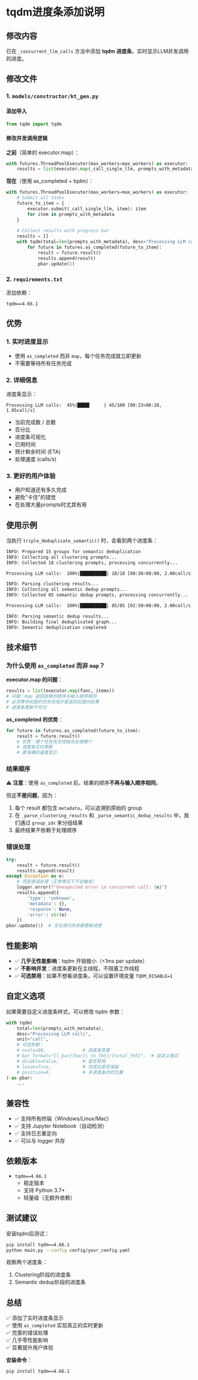 # tqdm进度条添加说明

## 修改内容

已在 `_concurrent_llm_calls` 方法中添加 **tqdm 进度条**，实时显示LLM并发调用的进度。

## 修改文件

### 1. `models/constructor/kt_gen.py`

#### 添加导入
```python
from tqdm import tqdm
```

#### 修改并发调用逻辑
**之前**（简单的 executor.map）：
```python
with futures.ThreadPoolExecutor(max_workers=max_workers) as executor:
    results = list(executor.map(_call_single_llm, prompts_with_metadata))
```

**现在**（使用 as_completed + tqdm）：
```python
with futures.ThreadPoolExecutor(max_workers=max_workers) as executor:
    # Submit all tasks
    future_to_item = {
        executor.submit(_call_single_llm, item): item 
        for item in prompts_with_metadata
    }
    
    # Collect results with progress bar
    results = []
    with tqdm(total=len(prompts_with_metadata), desc="Processing LLM calls", unit="call") as pbar:
        for future in futures.as_completed(future_to_item):
            result = future.result()
            results.append(result)
            pbar.update(1)
```

### 2. `requirements.txt`

添加依赖：
```
tqdm==4.66.1
```

## 优势

### 1. **实时进度显示**
- 使用 `as_completed` 而非 `map`，每个任务完成就立即更新
- 不需要等待所有任务完成

### 2. **详细信息**
进度条显示：
```
Processing LLM calls:  45%|████▌     | 45/100 [00:23<00:28, 1.95call/s]
```
- 当前完成数 / 总数
- 百分比
- 进度条可视化
- 已用时间
- 预计剩余时间 (ETA)
- 处理速度 (calls/s)

### 3. **更好的用户体验**
- 用户知道还有多久完成
- 避免"卡住"的错觉
- 在处理大量prompts时尤其有用

## 使用示例

当执行 `triple_deduplicate_semantic()` 时，会看到两个进度条：

```bash
INFO: Prepared 15 groups for semantic deduplication
INFO: Collecting all clustering prompts...
INFO: Collected 18 clustering prompts, processing concurrently...

Processing LLM calls:  100%|██████████| 18/18 [00:36<00:00, 2.00call/s]

INFO: Parsing clustering results...
INFO: Collecting all semantic dedup prompts...
INFO: Collected 85 semantic dedup prompts, processing concurrently...

Processing LLM calls:  100%|██████████| 85/85 [02:50<00:00, 2.00call/s]

INFO: Parsing semantic dedup results...
INFO: Building final deduplicated graph...
INFO: Semantic deduplication completed
```

## 技术细节

### 为什么使用 `as_completed` 而非 `map`？

**executor.map 的问题**：
```python
results = list(executor.map(func, items))
# 问题：map 返回结果的顺序与输入顺序相同
# 必须等待前面的任务完成才能返回后面的结果
# 进度条更新不均匀
```

**as_completed 的优势**：
```python
for future in futures.as_completed(future_to_item):
    result = future.result()
    # 优势：哪个任务先完成就先处理哪个
    # 进度条实时更新
    # 更准确的速度显示
```

### 结果顺序

⚠️ **注意**：使用 `as_completed` 后，结果的顺序**不再与输入顺序相同**。

但这**不是问题**，因为：
1. 每个 result 都包含 `metadata`，可以追溯到原始的 group
2. 在 `_parse_clustering_results` 和 `_parse_semantic_dedup_results` 中，我们通过 `group_idx` 来分组结果
3. 最终结果不依赖于处理顺序

### 错误处理

```python
try:
    result = future.result()
    results.append(result)
except Exception as e:
    # 兜底错误处理（正常情况下不会触发）
    logger.error(f"Unexpected error in concurrent call: {e}")
    results.append({
        'type': 'unknown',
        'metadata': {},
        'response': None,
        'error': str(e)
    })
pbar.update(1)  # 无论成功失败都更新进度
```

## 性能影响

- ✅ **几乎无性能影响**：tqdm 开销极小（<1ms per update）
- ✅ **不影响并发**：进度条更新在主线程，不阻塞工作线程
- ✅ **可选禁用**：如果不想看进度条，可以设置环境变量 `TQDM_DISABLE=1`

## 自定义选项

如果需要自定义进度条样式，可以修改 tqdm 参数：

```python
with tqdm(
    total=len(prompts_with_metadata),
    desc="Processing LLM calls",
    unit="call",
    # 可选参数：
    # ncols=80,              # 进度条宽度
    # bar_format="{l_bar}{bar}| {n_fmt}/{total_fmt}",  # 自定义格式
    # disable=False,         # 是否禁用
    # leave=True,            # 完成后是否保留
    # position=0,            # 多进度条时的位置
) as pbar:
    ...
```

## 兼容性

- ✅ 支持所有终端（Windows/Linux/Mac）
- ✅ 支持 Jupyter Notebook（自动检测）
- ✅ 支持日志重定向
- ✅ 可以与 logger 共存

## 依赖版本

- `tqdm==4.66.1`
  - 稳定版本
  - 支持 Python 3.7+
  - 轻量级（无额外依赖）

## 测试建议

安装tqdm后测试：
```bash
pip install tqdm==4.66.1
python main.py --config config/your_config.yaml
```

观察两个进度条：
1. Clustering阶段的进度条
2. Semantic dedup阶段的进度条

## 总结

✅ 添加了实时进度条显示  
✅ 使用 `as_completed` 实现真正的实时更新  
✅ 完善的错误处理  
✅ 几乎零性能影响  
✅ 显著提升用户体验

**安装命令**：
```bash
pip install tqdm==4.66.1
```
